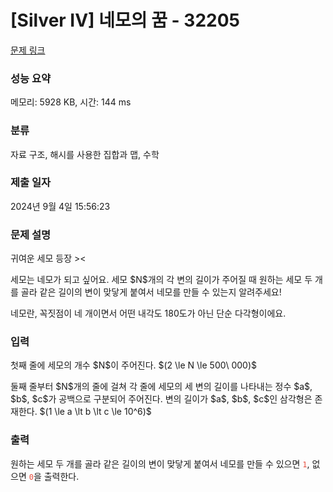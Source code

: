 # [Silver IV] 네모의 꿈 - 32205 

[문제 링크](https://www.acmicpc.net/problem/32205) 

### 성능 요약

메모리: 5928 KB, 시간: 144 ms

### 분류

자료 구조, 해시를 사용한 집합과 맵, 수학

### 제출 일자

2024년 9월 4일 15:56:23

### 문제 설명

<p>귀여운 세모 등장 ><</p>

<p>세모는 네모가 되고 싶어요. 세모 $N$개의 각 변의 길이가 주어질 때 원하는 세모 두 개를 골라 같은 길이의 변이 맞닿게 붙여서 네모를 만들 수 있는지 알려주세요!</p>

<p>네모란, 꼭짓점이 네 개이면서 어떤 내각도 180도가 아닌 단순 다각형이에요.</p>

### 입력 

 <p>첫째 줄에 세모의 개수 $N$이 주어진다. $(2 \le N \le 500\ 000)$</p>

<p>둘째 줄부터 $N$개의 줄에 걸쳐 각 줄에 세모의 세 변의 길이를 나타내는 정수 $a$, $b$, $c$가 공백으로 구분되어 주어진다. 변의 길이가 $a$, $b$, $c$인 삼각형은 존재한다. $(1 \le a \lt b \lt c \le 10^6)$</p>

### 출력 

 <p>원하는 세모 두 개를 골라 같은 길이의 변이 맞닿게 붙여서 네모를 만들 수 있으면 <span style="color:#e74c3c;"><code>1</code></span>, 없으면 <span style="color:#e74c3c;"><code>0</code></span>을 출력한다.</p>

